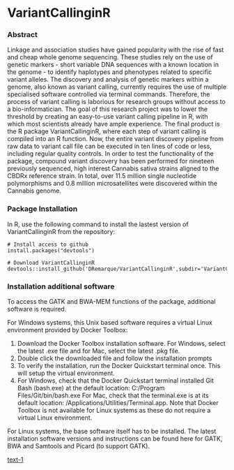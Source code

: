 # VariantCallinginR

### Abstract
Linkage and association studies have gained popularity with the rise of fast and cheap whole genome sequencing. These studies rely on the use of genetic markers - short variable DNA sequences with a known location in the genome - to identify haplotypes and phenotypes related to specific variant alleles. The discovery and analysis of genetic markers within a genome, also known as variant calling, currently requires the use of multiple specialised software controlled via terminal commands. Therefore, the process of variant calling is laborious for research groups without access to a bio-informatician. The goal of this research project was to lower the threshold by creating an easy-to-use variant calling pipeline in R, with which most scientists already have ample experience. The final product is the R package VariantCallinginR, where each step of variant calling is compiled into an R function. Now, the entire variant discovery pipeline from raw data to variant call file can be executed in ten lines of code or less, including regular quality controls. In order to test the functionality of the package, compound variant discovery has been performed for nineteen previously sequenced, high interest Cannabis sativa strains aligned to the CBDRx reference strain. In total, over 11.5 million single nucleotide polymorphisms and 0.8 million microsatellites were discovered within the Cannabis genome.

### Package Installation
In R, use the following command to install the lastest version of VariantCallinginR from the repository:
```{r}
# Install access to github
install.packages("devtools")

# Download VariantCallinginR
devtools::install_github('DRemarque/VariantCallinginR',subdir='VariantCallinginR')
```
### Installation additional software  
To access the GATK and BWA-MEM functions of the package, additional software is required.

For Windows systems, this Unix based software requires a virtual Linux environment provided by Docker Toolbox:
1. Download the Docker Toolbox installation software. For Windows, select the latest .exe file and for 
    Mac, select the latest .pkg file.
2. Double click the downloaded file and follow the installation prompts
3. To verify the installation, run the Docker Quickstart terminal once. This will setup the virtual 
    environment.
4. For Windows, check that the Docker Quickstart terminal installed Git Bash (bash.exe) at the default 
    location: C:/Program Files/Git/bin/bash.exe
    For Mac, check that the terminal.exe is at its default location: /Applications/Utilities/Terminal.app.
Note that Docker Toolbox is not available for Linux systems as these do not require a virtual Linux environment. 

For Linux systems, the base software itself has to be installed. The latest installation software versions and instructions can be found here for GATK, BWA and Samtools and Picard (to support GATK).


[text-1][ref-1]

[ref-1]: http://example.org

